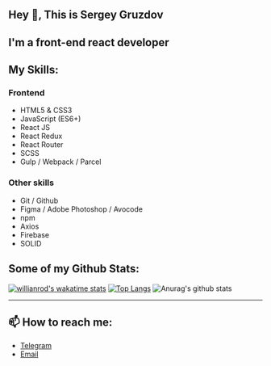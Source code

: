 ## Hey 👋, This is Sergey Gruzdov

## I'm a front-end react developer

## My Skills:

### Frontend

+ HTML5 & CSS3
+ JavaScript (ES6+)
+ React JS
+ React Redux
+ React Router
+ SCSS
+ Gulp / Webpack / Parcel

### Other skills

+ Git / Github
+ Figma / Adobe Photoshop / Avocode
+ npm
+ Axios
+ Firebase
+ SOLID

## Some of my Github Stats:

[![willianrod's wakatime stats](https://github-readme-stats.vercel.app/api/wakatime?username=sgruzdov&v=2)](https://github.com/anuraghazra/github-readme-stats)
[![Top Langs](https://github-readme-stats.vercel.app/api/top-langs/?username=sgruzdov&layout=compact)](https://github.com/anuraghazra/github-readme-stats)
![Anurag's github stats](https://github-readme-stats.vercel.app/api?username=sgruzdov&show_icons=true&theme=react)

------

## 📫 How to reach me:

+ [Telegram](https://t.me/sergey_367)
+ [Email](mailto:s.gruzdov-fl@yandex.by)
